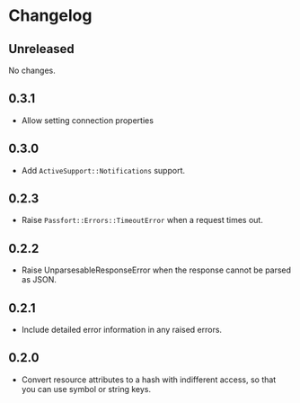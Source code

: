 Changelog
=========

Unreleased
----------

No changes.

0.3.1
-----

- Allow setting connection properties

0.3.0
-----

- Add `ActiveSupport::Notifications` support.

0.2.3
-----

- Raise `Passfort::Errors::TimeoutError` when a request times out.

0.2.2
----------

- Raise UnparsesableResponseError when the response cannot be parsed as JSON.

0.2.1
-----

- Include detailed error information in any raised errors.

0.2.0
-----

- Convert resource attributes to a hash with indifferent access,
  so that you can use symbol or string keys.
